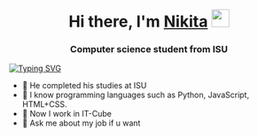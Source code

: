 <h1 align="center">Hi there, I'm <a href="https://vk.com/honest_giftless" target="_blank">Nikita</a>
<img src="https://github.com/blackcater/blackcater/raw/main/images/Hi.gif" height="32"/></h1>
<h3 align="center">Computer science student from ISU</h3>

[![Typing SVG](https://readme-typing-svg.herokuapp.com?color=%2336BCF7&lines=Programming+attempts.+4rd+year+on+ISU)](https://git.io/typing-svg)

<!--
**HonestGiftless/HonestGiftless** is a ✨ _special_ ✨ repository because its `README.md` (this file) appears on your GitHub profile.
-->

- 🔭 He completed his studies at ISU
- 🌱 I know programming languages such as Python, JavaScript, HTML+CSS.
- 👯 Now I work in IT-Cube
- 💬 Ask me about my job if u want
